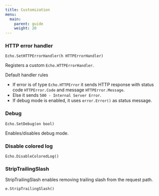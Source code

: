 ```yaml
---
title: Customization
menu:
  main:
    parent: guide
    weight: 20
---
```


### HTTP error handler

`Echo.SetHTTPErrorHandler(h HTTPErrorHandler)`

Registers a custom `Echo.HTTPErrorHandler`.

Default handler rules

- If error is of type `Echo.HTTPError` it sends HTTP response with status code `HTTPError.Code`
and message `HTTPError.Message`.
- Else it sends `500 - Internal Server Error`.
- If debug mode is enabled, it uses `error.Error()` as status message.

### Debug

`Echo.SetDebug(on bool)`

Enables/disables debug mode.

### Disable colored log

`Echo.DisableColoredLog()`

### StripTrailingSlash

StripTrailingSlash enables removing trailing slash from the request path.

`e.StripTrailingSlash()`
